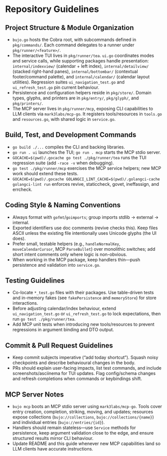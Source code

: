 # Repository Guidelines

## Project Structure & Module Organization
- `bujo.go` hosts the Cobra root, with subcommands defined in `pkg/commands/`. Each command delegates to a runner under `pkg/runner/<feature>/`.
- The interactive TUI lives in `pkg/runner/tea`. `ui.go` coordinates modes and service calls, while supporting packages handle presentation: `internal/indexview/` (calendar + left index), `internal/detailview/` (stacked right-hand panes), `internal/bottombar/` (contextual footer/command palette), and `internal/calendar/` (calendar layout utilities). Regression suites `ui_navigation_test.go` and `ui_refresh_test.go` pin current behaviour.
- Persistence and configuration helpers reside in `pkg/store/`. Domain types, glyphs, and printers are in `pkg/entry/`, `pkg/glyph/`, and `pkg/printers/`.
- The MCP server lives in `pkg/runner/mcp`, exposing CLI capabilities to LLM clients via `mark3labs/mcp-go`. It registers tools/resources in `tools.go` and `resources.go`, with shared logic in `service.go`.

## Build, Test, and Development Commands
- `go build ./...` compiles the CLI and backing libraries.
- `go run . ui` launches the TUI; `go run . mcp` starts the MCP stdio server.
- `GOCACHE=$(pwd)/.gocache go test ./pkg/runner/tea` runs the TUI regression suite (add `-race -v` when debugging).
- `go test ./pkg/runner/mcp` exercises the MCP service helpers; new MCP work should extend these tests.
- `GOCACHE=$(pwd)/.gocache GOLANGCI_LINT_CACHE=$(pwd)/.golangci-cache golangci-lint run` enforces revive, staticcheck, govet, ineffassign, and errcheck.

## Coding Style & Naming Conventions
- Always format with `gofmt`/`goimports`; group imports stdlib → external → internal.
- Exported identifiers use doc comments (revive checks this). Keep files ASCII unless the existing file intentionally uses Unicode glyphs (the UI does).
- Prefer small, testable helpers (e.g., `handleNormalKey`, `moveCalendarCursor`, MCP `ParseBullet`) over monolithic switches; add short intent comments only where logic is non-obvious.
- When working in the MCP package, keep handlers thin—push persistence and validation into `service.go`.

## Testing Guidelines
- Co-locate `*_test.go` files with their packages. Use table-driven tests and in-memory fakes (see `fakePersistence` and `memoryStore`) for store interactions.
- Before adjusting calendar/index behaviour, extend `ui_navigation_test.go` or `ui_refresh_test.go` to lock expectations, then run `go test ./pkg/runner/tea`.
- Add MCP unit tests when introducing new tools/resources to prevent regressions in argument binding and DTO output.

## Commit & Pull Request Guidelines
- Keep commit subjects imperative (“add today shortcut”). Squash noisy checkpoints and describe behavioural changes in the body.
- PRs should explain user-facing impacts, list test commands, and include screenshots/asciinema for TUI updates. Flag config/schema changes and refresh completions when commands or keybindings shift.

## MCP Server Notes
- `bujo mcp` boots an MCP stdio server using `mark3labs/mcp-go`. Tools cover entry creation, completion, striking, moving, and updates; resources expose collections (`bujo://collections`, `bujo://collections/{name}`) and individual entries (`bujo://entries/{id}`).
- Handlers should remain stateless—use `Service` methods for persistence, keep argument validation close to the edge, and ensure structured results mirror CLI behaviour.
- Update README and this guide whenever new MCP capabilities land so LLM clients have accurate instructions.
